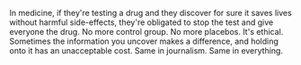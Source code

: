 In medicine, if they're testing a drug and they discover for sure it saves lives without harmful side-effects, they're obligated to stop the test and give everyone the drug. No more control group. No more placebos. It's ethical. Sometimes the information you uncover makes a difference, and holding onto it has an unacceptable cost. Same in journalism. Same in everything.
